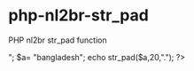 # php-nl2br-str_pad
PHP nl2br str_pad function
<?php
// nl2br and str_pad
$a = "Bangladesh is my motherland.\nl I proud of my country";
echo nl2br($a);
echo "<br>";
$a= "bangladesh";
echo str_pad($a,20,".");
?>
